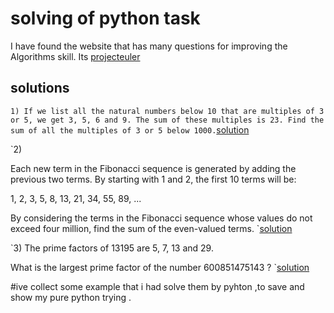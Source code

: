 # solving of python task

I have found the website that has many questions for  improving the Algorithms skill.
Its [projecteuler](https://projecteuler.net)


## solutions 

`1) If we list all the natural numbers below 10 that are multiples of 3 or 5, we get 3, 5, 6 and 9. The sum of these multiples is 23.
Find the sum of all the multiples of 3 or 5 below 1000.`[solution](https://github.com/marzieraee/projecteuler/blob/master/solution1.py)


`2) 

Each new term in the Fibonacci sequence is generated by adding the previous two terms. By starting with 1 and 2, the first 10 terms will be:

1, 2, 3, 5, 8, 13, 21, 34, 55, 89, ...

By considering the terms in the Fibonacci sequence whose values do not exceed four million, find the sum of the even-valued terms.
`[solution](https://github.com/marzieraee/projecteuler/blob/master/solution2.py)



`3) The prime factors of 13195 are 5, 7, 13 and 29.

What is the largest prime factor of the number 600851475143 ?
`[solution](https://github.com/marzieraee/projecteuler/blob/master/solution3.py)



#ive collect some example that i had solve them by pyhton ,to save and show my pure python trying .
